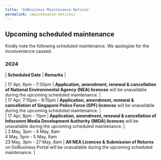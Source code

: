 ```yaml
---
title: 'GoBusiness Maintenance Notices'
permalink: /maintenance-notices/
---
```


## Upcoming scheduled maintenance

Kindly note the following scheduled maintenance. We apologise for the inconvenience caused.

### 2024 

| **Scheduled Date** | **Remarks** |  
    
| 17 Apr, 6pm - 7:30pm | **Application, amendment, renewal & cancellation of National Environmental Agency (NEA) licences** will be unavailable during the upcoming scheduled maintenance. |       
| 17 Apr, 7:15pm - 9:15pm | **Application, amendment, renewal & cancellation of Singapore Police Force (SPF) licences** will be unavailable during the upcoming scheduled maintenance. |    
| 17 Apr, 8pm - 11pm | **Application, amendment, renewal & cancellation of Infocomm Media Development Authority (IMDA) licences** will be unavailable during the upcoming scheduled maintenance. |     
| 3 May, 3pm - 4 May, 8am<br>4 May, 5pm - 5 May, 8am<br>23 May, 3pm - 27 May, 8am | **All NEA Licences & Submission of Returns** on GoBusiness Portal will be unavailable during the upcoming scheduled maintenance. |  

